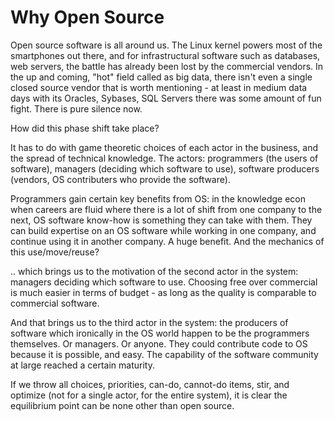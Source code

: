# Why Open Source

Open source software is all around us. The Linux kernel powers most of
the smartphones out there, and for infrastructural software such as
databases, web servers, the battle has already been lost by the
commercial vendors. In the up and coming, "hot" field called as big
data, there isn't even a single closed source vendor that is worth
mentioning - at least in medium data days with its Oracles, Sybases,
SQL Servers there was some amount of fun fight. There is pure silence
now.

How did this phase shift take place?

It has to do with game theoretic choices of each actor in the
business, and the spread of technical knowledge. The actors:
programmers (the users of software), managers (deciding which software
to use), software producers (vendors, OS contributers who provide the
software).

Programmers gain certain key benefits from OS: in the knowledge econ
when careers are fluid where there is a lot of shift from one company
to the next, OS software know-how is something they can take with
them. They can build expertise on an OS software while working in one
company, and continue using it in another company. A huge benefit. And
the mechanics of this use/move/reuse?

.. which brings us to the motivation of the second actor in the
system: managers deciding which software to use. Choosing free over
commercial is much easier in terms of budget - as long as the quality
is comparable to commercial software.

And that brings us to the third actor in the system: the producers of
software which ironically in the OS world happen to be the programmers
themselves. Or managers. Or anyone. They could contribute code to OS
because it is possible, and easy. The capability of the software
community at large reached a certain maturity.

If we throw all choices, priorities, can-do, cannot-do items, stir,
and optimize (not for a single actor, for the entire system), it is
clear the equilibrium point can be none other than open source.










